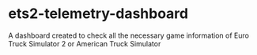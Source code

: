 # ets2-telemetry-dashboard
A dashboard created to check all the necessary game information of Euro Truck Simulator 2 or American Truck Simulator
